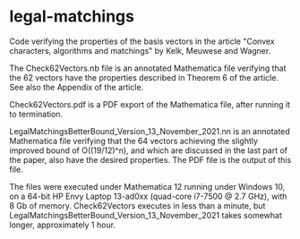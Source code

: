 # legal-matchings
Code verifying the properties of the basis vectors in the article "Convex characters, algorithms and matchings" by Kelk, Meuwese and Wagner.

The Check62Vectors.nb file is an annotated Mathematica file verifying that the 62 vectors have the properties described in Theorem 6 of the article. See also the Appendix of the article.

Check62Vectors.pdf is a PDF export of the Mathematica file, after running it to termination.

LegalMatchingsBetterBound_Version_13_November_2021.nn is an annotated Mathematica file verifying that the 64 vectors achieving the slightly improved bound of O((19/12)^n), and which are discussed in the last part of the paper, also have the desired properties. The PDF file is the output of this file.

The files were executed under Mathematica 12 running under Windows 10, on a 64-bit HP Envy Laptop 13-ad0xx (quad-core
i7-7500 @ 2.7 GHz), with 8 Gb of memory. Check62Vectors executes in less than a minute, but LegalMatchingsBetterBound_Version_13_November_2021 takes somewhat longer,
approximately 1 hour.



